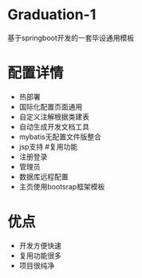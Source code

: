 # Graduation-1
基于springboot开发的一套毕设通用模板
# 配置详情
* 热部署
* 国际化配置页面通用
* 自定义注解根据类建表
* 自动生成开发文档工具
* mybatis无配置文件版整合
* jsp支持
#复用功能
* 注册登录
* 管理员
* 数据库远程配置
* 主页使用bootsrap框架模板
# 优点
* 开发方便快速
* 复用功能很多
* 项目很纯净
